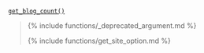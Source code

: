 <p><code><a href="https://developer.wordpress.org/reference/functions/get_blog_count/">get_blog_count()</a></code></p>

<blockquote>

{% include functions/_deprecated_argument.md %}

{% include functions/get_site_option.md %}

</blockquote>

